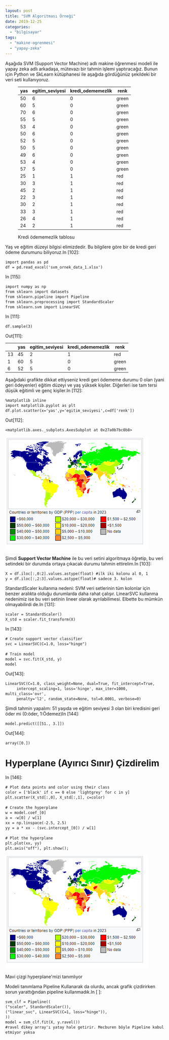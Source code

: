 ```yaml
---
layout: post
title: "SVM Algoritması Örneği"
date: 2019-12-25
categories: 
  - "bilgisayar"
tags: 
  - "makine-ogrenmesi"
  - "yapay-zeka"
---
```


Aşağıda SVM (Support Vector Machine) adlı makine öğrenmesi modeli ile yapay zeka adlı arkadaşa, mütevazı bir tahmin işlemi yaptıracağız. Bunun için Python ve SkLearn kütüphanesi ile aşağıda gördüğünüz şekildeki bir veri seti kullanıyoruz.

<figure>

| yas | egitim\_seviyesi | kredi\_odememezlik | renk |
| --- | --- | --- | --- |
| 50 | 6 | 0 | green |
| 60 | 5 | 0 | green |
| 70 | 6 | 0 | green |
| 55 | 5 | 0 | green |
| 53 | 4 | 0 | green |
| 50 | 6 | 0 | green |
| 52 | 5 | 0 | green |
| 50 | 5 | 0 | green |
| 49 | 6 | 0 | green |
| 53 | 4 | 0 | green |
| 57 | 5 | 0 | green |
| 25 | 1 | 1 | red |
| 30 | 3 | 1 | red |
| 45 | 2 | 1 | red |
| 22 | 3 | 1 | red |
| 30 | 2 | 1 | red |
| 33 | 3 | 1 | red |
| 26 | 4 | 1 | red |
| 24 | 2 | 1 | red |

<figcaption>

Kredi ödememezlik tablosu

</figcaption>

</figure>

Yaş ve eğitim düzeyi bilgisi elimizdedir. Bu bilgilere göre bir de kredi geri ödeme durumunu biliyoruz.In \[102\]:

```
import pandas as pd
df = pd.read_excel('svm_ornek_data_1.xlsx')

```

In \[115\]:

```
import numpy as np
from sklearn import datasets
from sklearn.pipeline import Pipeline
from sklearn.preprocessing import StandardScaler
from sklearn.svm import LinearSVC

```

In \[111\]:

```
df.sample(3)

```

Out\[111\]:

|  | yas | egitim\_seviyesi | kredi\_odememezlik | renk |
| --- | --- | --- | --- | --- |
| 13 | 45 | 2 | 1 | red |
| 1 | 60 | 5 | 0 | green |
| 6 | 52 | 5 | 0 | green |

Aşağıdaki grafikte dikkat ettiyseniz kredi geri ödememe durumu 0 olan (yani geri ödeyenler) eğitim düzeyi ve yaş yüksek kişiler. Diğerleri ise tam tersi düşük eğitimli ve genç kişiler.In \[112\]:

```
%matplotlib inline
import matplotlib.pyplot as plt
df.plot.scatter(x='yas',y='egitim_seviyesi',c=df['renk'])

```

Out\[112\]:

```
<matplotlib.axes._subplots.AxesSubplot at 0x27a0b7bc0b8>
```

![](/images/image.png)

Şimdi **Support Vector Machine** ile bu veri setini algoritmaya öğretip, bu veri setindeki bir durumda ortaya çıkacak durumu tahmin ettirelim.In \[103\]:

```
X = df.iloc[:,0:2].values.astype(float) #ilk iki kolonu al 0, 1
y = df.iloc[:,2:3].values.astype(float)# sadece 3. kolon 

```

StandardScaler kullanma nedeni: SVM veri setlerinin tüm kolonlar için benzer aralıkta olduğu durumlarda daha rahat çalışır. LinearSVC kullanma nedenimiz ise bu veri setinin lineer olarak ayrılabilimesi. Elbette bu mümkün olmayabilirdi de.In \[131\]:

```
scaler = StandardScaler()
X_std = scaler.fit_transform(X)

```

In \[143\]:

```
# Create support vector classifier
svc = LinearSVC(C=1.0, loss="hinge")

# Train model
model = svc.fit(X_std, y)
model

```

Out\[143\]:

```
LinearSVC(C=1.0, class_weight=None, dual=True, fit_intercept=True,
     intercept_scaling=1, loss='hinge', max_iter=1000, multi_class='ovr',
     penalty='l2', random_state=None, tol=0.0001, verbose=0)
```

Şimdi tahmin yapalım: 51 yaşıda ve eğitim seviyesi 3 olan biri kredisini geri öder mi (0:öder, 1:Ödemez)In \[144\]:

```
model.predict([[51., 3.]])

```

Out\[144\]:

```
array([0.])
```

# Hyperplane (Ayırıcı Sınır) Çizdirelim

In \[146\]:

```
# Plot data points and color using their class
color = ['black' if c == 0 else 'lightgrey' for c in y]
plt.scatter(X_std[:,0], X_std[:,1], c=color)

# Create the hyperplane
w = model.coef_[0]
a = -w[0] / w[1]
xx = np.linspace(-2.5, 2.5)
yy = a * xx - (svc.intercept_[0]) / w[1]

# Plot the hyperplane
plt.plot(xx, yy)
plt.axis("off"), plt.show();

```

![](/images/image.png)

Mavi çizgi hyperplane'mizi tanımlıyor

Modeli tanımlama Pipeline Kullanarak da olurdu, ancak grafik çizdirirken sorun yarattığından pipeline kullanmadık.In \[ \]:

```
svm_clf = Pipeline((
("scaler", StandardScaler()),
("linear_svc", LinearSVC(C=1, loss="hinge")),
))
model = svm_clf.fit(X, y.ravel()) 
#ravel dikey array'ı yatay hale getirir. Mecburen böyle Pipeline kabul etmiyor yoksa
```
